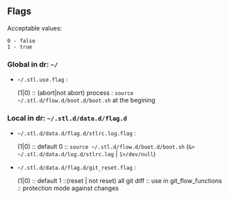 ## Flags

Acceptable values:

    0 - false 
    1 - true

### Global in dr: `~/`

- `~/.stl.use.flag` :

    (1|0) :: (abort|not abort) process : `source ~/.stl.d/flow.d/boot.d/boot.sh` at the begining 

### Local in dr: `~/.stl.d/data.d/flag.d`


- `~/.stl.d/data.d/flag.d/stlrc.log.flag` :


    (1|0) :: default 0 :: `source ~/.stl.d/flow.d/boot.d/boot.sh` (`&> ~/.stl.d/data.d/log.d/stlrc.log` | `1>/dev/null`)
     

- `~/.stl.d/data.d/flag.d/git_reset.flag` : 
 

    (1|0) :: default 1 ::(reset | not reset) all git diff :: use in git_flow_functions :: protection mode against changes